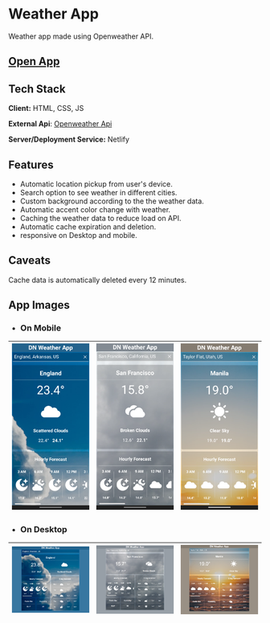 
# Weather App

Weather app made using Openweather API.

## [Open App](https://rns-dnweatherapp.netlify.app/)

## Tech Stack

**Client:** HTML, CSS, JS

**External Api**: [Openweather Api](https://openweathermap.org/api/)

**Server/Deployment Service:** Netlify

## Features

- Automatic location pickup from user's device.
- Search option to see weather in different cities.
- Custom background according to the the weather data.
- Automatic accent color change with weather.
- Caching the weather data to reduce load on API.
- Automatic cache expiration and deletion.
- responsive on Desktop and mobile.

## Caveats

Cache data is automatically deleted every 12 minutes.


## App Images
- ### On Mobile

| ![SS4](https://raw.githubusercontent.com/rnsharma10/weatherApp2/main/appImages/demo/mobile1.png?token=GHSAT0AAAAAABYRT6D5M2PSS3BMYEDPXIRQY2DCW7Q) | ![SS5](https://raw.githubusercontent.com/rnsharma10/weatherApp2/main/appImages/demo/mobile2.png?token=GHSAT0AAAAAABYRT6D54EWJ5TNKJBWIXTBMY2DCXFQ) | ![SS6](https://raw.githubusercontent.com/rnsharma10/weatherApp2/main/appImages/demo/mobile3.png?token=GHSAT0AAAAAABYRT6D4Q3SCAVCFTECQO7BIY2DCXOQ) |
| - | - | - |
- ### On Desktop
| ![SS1](https://raw.githubusercontent.com/rnsharma10/weatherApp2/main/appImages/demo/desktop1.png?token=GHSAT0AAAAAABYRT6D4PSG4TBPQ4IOZOG2KY2DCWCQ) | ![SS2](https://raw.githubusercontent.com/rnsharma10/weatherApp2/main/appImages/demo/desktop2.png?token=GHSAT0AAAAAABYRT6D4MSVFL5XPD6VV4UXAY2DCWSA) | ![SS3](https://raw.githubusercontent.com/rnsharma10/weatherApp2/main/appImages/demo/desktop3.png?token=GHSAT0AAAAAABYRT6D4E7PWU7W5OVCD5BXUY2DCW2A) |
| - | - | - |